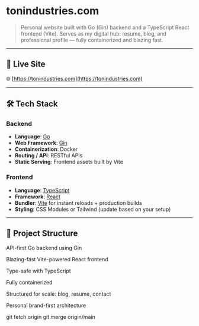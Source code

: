 # tonindustries.com

> Personal website built with Go (Gin) backend and a TypeScript React frontend (Vite). Serves as my digital hub: resume, blog, and professional profile — fully containerized and blazing fast.

---

## 🔗 Live Site

🌐 [https://tonindustries.com](https://tonindustries.com)

---

## 🛠️ Tech Stack

### Backend
- **Language**: [Go](https://golang.org)
- **Web Framework**: [Gin](https://github.com/gin-gonic/gin)
- **Containerization**: Docker
- **Routing / API**: RESTful APIs
- **Static Serving**: Frontend assets built by Vite

### Frontend
- **Language**: [TypeScript](https://www.typescriptlang.org/)
- **Framework**: [React](https://reactjs.org/)
- **Bundler**: [Vite](https://vitejs.dev/) for instant reloads + production builds
- **Styling**: CSS Modules or Tailwind (update based on your setup)

---

## 📁 Project Structure

API-first Go backend using Gin

Blazing-fast Vite-powered React frontend

Type-safe with TypeScript

Fully containerized

Structured for scale: blog, resume, contact

Personal brand-first architecture


git fetch origin
git merge origin/main

